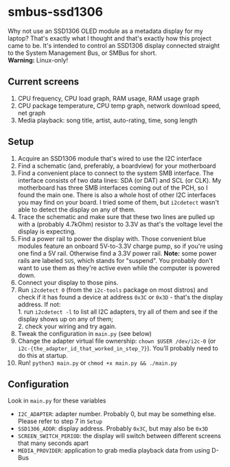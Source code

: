 # smbus-ssd1306
Why not use an SSD1306 OLED module as a metadata display for my laptop? That's exactly what I thought and that's exactly how this project came to be. It's intended to control an SSD1306 display connected straight to the System Management Bus, or SMBus for short.\
**Warning:** Linux-only!

## Current screens
  1. CPU frequency, CPU load graph, RAM usage, RAM usage graph
  2. CPU package temperature, CPU temp graph, network download speed, net graph
  3. Media playback: song title, artist, auto-rating, time, song length

## Setup
  1. Acquire an SSD1306 module that's wired to use the I2C interface
  2. Find a schematic (and, preferably, a boardview) for your motherboard
  3. Find a convenient place to connect to the system SMB interface. The interface consists of two data lines: SDA (or DAT) and SCL (or CLK). My motherboard has three SMB interfaces coming out of the PCH, so I found the main one. There is also a whole host of other I2C interfaces you may find on your board. I tried some of them, but `i2cdetect` wasn't able to detect the display on any of them.
  4. Trace the schematic and make sure that these two lines are pulled up with a (probably 4.7kOhm) resistor to 3.3V as that's the voltage level the display is expecting.
  5. Find a power rail to power the display with. Those convenient blue modules feature an onboard 5V-to-3.3V charge pump, so if you're using one find a 5V rail. Otherwise find a 3.3V power rail. **Note:** some power rails are labeled `SUS`, which stands for "suspend". You probably don't want to use them as they're active even while the computer is powered down.
  6. Connect your display to those pins.
  7. Run `i2cdetect 0` (from the `i2c-tools` package on most distros) and check if it has found a device at address `0x3C` or `0x3D` - that's the display address. If not:\
    1. run `i2cdetect -l` to list all I2C adapters, try all of them and see if the display shows up on any of them;\
    2. check your wiring and try again.
  8. Tweak the configuration in `main.py` (see below)
  9. Change the adapter virtual file ownership: `chown $USER /dev/i2c-0` (or `i2c-{the_adapter_id_that_worked_in_step_7}`). You'll probably need to do this at startup.
  10. Run! `python3 main.py` or `chmod +x main.py && ./main.py`

## Configuration
Look in `main.py` for these variables
  - `I2C_ADAPTER`: adapter number. Probably 0, but may be something else. Please refer to step 7 in `Setup`
  - `SSD1306_ADDR`: display address. Probably `0x3C`, but may also be `0x3D`
  - `SCREEN_SWITCH_PERIOD`: the display will switch between different screens that many seconds apart
  - `MEDIA_PROVIDER`: application to grab media playback data from using D-Bus